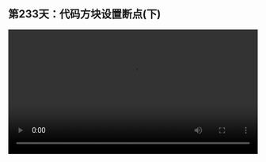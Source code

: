 ## 第233天：代码方块设置断点(下)


<video width="100%" controls controlslist="nodownload nofullscreen noremoteplayback" disablePictureInPicture>
  <source src="https://api.keepwork.com/ts-storage/siteFiles/21291/raw#1637206158983session233 代码方块设置断点(下).webm" type="video/webm">
  <source src="https://api.keepwork.com/ts-storage/siteFiles/21292/raw#1637206182578session233 代码方块设置断点(下)_small.mp4" type="video/mp4" />
   
  你的浏览器不支持播放
</video>



### 字幕

这里有一个**Watch观察变量**的窗口，在代码遇到断点暂停执行时，我们可以在这里输入想要查看的变量名。
我们输入变量名，例如sum，点击**Evaluate运算**可以看到当前的sum的值是3。
我们**选择变量i，右键单击，选择Watch selection，也就是观察鼠标选择的变量名，** 可以看到变量i的值是3。
那么执行完这行语句，我们再按一下step。
这时我们再查看sum的值，选择Watch selection，可以看到sum的值变成了6，点击**continue**可以让代码继续执行。
这里背景变成了**黄色**，代表我们正在**调试模式**中。
代码通过say语句把最后的结果5050显示了出来。
当我们不需要调试时，可以点击这里的**stop**。
我们看黄色的背景消失了，代表计算机又进入了正常的运行模式，代码的运行速度又变得飞快了。
我们在代码运行的过程中，**可以通过continue和stop随时进入或者暂停调试模式。**
在调试模式下，程序运行到断点处就会暂停；如果一直没有断点被触发，则程序是正常运行的。
当程序遇到断点暂停时，我们可以查看当时所有变量的数值，通过这种方式我们可以调试代码。


### 动手练习